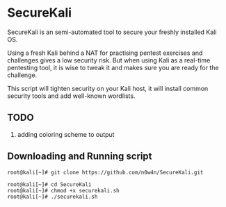 # SecureKali

SecureKali is an semi-automated tool to secure your freshly installed Kali OS.

Using a fresh Kali behind a NAT for practising pentest exercises and challenges gives a low security risk.
But when using Kali as a real-time pentesting tool, it is wise to tweak it and makes sure you are ready for the challenge.

This script will tighten security on your Kali host, it will install common security tools and add well-known wordlists.

## TODO

1. adding coloring scheme to output

## Downloading and Running script

```
root@kali[~]# git clone https://github.com/n0w4n/SecureKali.git
```
```
root@kali[~]# cd SecureKali
root@kali[~]# chmod +x securekali.sh
root@kali[~]# ./securekali.sh
```

